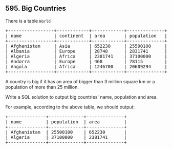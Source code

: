 ## 595. Big Countries

<p>There is a table <code>World</code> </p>
<pre>
+-----------------+------------+------------+--------------+---------------+
| name            | continent  | area       | population   | gdp           |
+-----------------+------------+------------+--------------+---------------+
| Afghanistan     | Asia       | 652230     | 25500100     | 20343000      |
| Albania         | Europe     | 28748      | 2831741      | 12960000      |
| Algeria         | Africa     | 2381741    | 37100000     | 188681000     |
| Andorra         | Europe     | 468        | 78115        | 3712000       |
| Angola          | Africa     | 1246700    | 20609294     | 100990000     |
+-----------------+------------+------------+--------------+---------------+
</pre>
<p>
A country is big if it has an area of bigger than 3 million square km or a population of more than 25 million.
</p><p>
Write a SQL solution to output big countries' name, population and area.
</p>
<p>
For example, according to the above table, we should output:
<pre>
+--------------+-------------+--------------+
| name         | population  | area         |
+--------------+-------------+--------------+
| Afghanistan  | 25500100    | 652230       |
| Algeria      | 37100000    | 2381741      |
+--------------+-------------+--------------+
</pre>
</p>